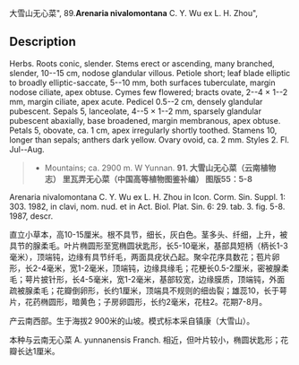大雪山无心菜",
89.**Arenaria nivalomontana** C. Y. Wu ex L. H. Zhou",

## Description
Herbs. Roots conic, slender. Stems erect or ascending, many branched, slender, 10--15 cm, nodose glandular villous. Petiole short; leaf blade elliptic to broadly elliptic-saccate, 5--10 mm, both surfaces tuberculate, margin nodose ciliate, apex obtuse. Cymes few flowered; bracts ovate, 2--4 × 1--2 mm, margin ciliate, apex acute. Pedicel 0.5--2 cm, densely glandular pubescent. Sepals 5, lanceolate, 4--5 × 1--2 mm, sparsely glandular pubescent abaxially, base broadened, margin membranous, apex obtuse. Petals 5, obovate, ca. 1 cm, apex irregularly shortly toothed. Stamens 10, longer than sepals; anthers dark yellow. Ovary ovoid, ca. 2 mm. Styles 2. Fl. Jul--Aug.

> * Mountains; ca. 2900 m. W Yunnan.
**91. 大雪山无心菜（云南植物志） 里瓦弄无心菜（中国高等植物图鉴补编） 图版55：5-8**

Arenaria nivalomontana C. Y. Wu ex L. H. Zhou in Icon. Corm. Sin. Suppl. 1: 303. 1982, in clavi, nom. nud. et in Act. Biol. Plat. Sin. 6: 29. tab. 3. fig. 5-8. 1987, descr.

直立小草本，高10-15厘米。根不具节，细长，灰白色。茎多头、纤细，上升，被具节的腺柔毛。叶片椭圆形至宽椭圆状匙形，长5-10毫米，基部具短柄（柄长1-3毫米），顶端钝，边缘有具节纤毛，两面具疣状凸起。聚伞花序具数花；苞片卵形，长2-4毫米，宽1-2毫米，顶端钝，边缘具缘毛；花梗长0.5-2厘米，密被腺柔毛；萼片披针形，长4-5毫米，宽1-2毫米，基部较宽，边缘膜质，顶端钝，外面疏被腺柔毛；花瓣倒卵形，长约1厘米，顶端具不规则的细齿裂；雄蕊10，长于萼片，花药椭圆形，暗黄色；子房卵圆形，长约2毫米，花柱2。花期7-8月。

产云南西部。生于海拔2 900米的山坡。模式标本采自镇康（大雪山）。

本种与云南无心菜 A. yunnanensis Franch. 相近，但叶片较小，椭圆状匙形；花瓣长达1厘米。
